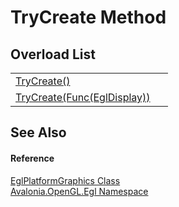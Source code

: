# TryCreate Method


## Overload List
<table>
<tr>
<td><a href="M_Avalonia_OpenGL_Egl_EglPlatformGraphics_TryCreate">TryCreate()</a></td>
<td> </td>
</tr>
<tr>
<td><a href="M_Avalonia_OpenGL_Egl_EglPlatformGraphics_TryCreate_1">TryCreate(Func(EglDisplay))</a></td>
<td> </td>
</tr>
</table>

## See Also


#### Reference
<a href="T_Avalonia_OpenGL_Egl_EglPlatformGraphics">EglPlatformGraphics Class</a>  
<a href="N_Avalonia_OpenGL_Egl">Avalonia.OpenGL.Egl Namespace</a>  
